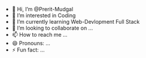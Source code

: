 - 👋 Hi, I’m @Prerit-Mudgal
- 👀 I’m interested in Coding
-  🌱 I’m currently learning Web-Devlopment Full Stack
- 💞️ I’m looking to collaborate on ...
- 📫 How to reach me ...
- 😄 Pronouns: ...
- ⚡ Fun fact: ...

<!---
Prerit-S/Prerit-S is a ✨ special ✨ repository because its `README.md` (this file) appears on your GitHub profile.
You can click the Preview link to take a look at your changes.
--->
